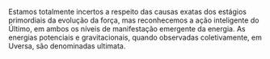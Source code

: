 ﻿Estamos totalmente incertos a respeito das causas exatas dos estágios primordiais da evolução da força, mas reconhecemos a ação inteligente do Último, em ambos os níveis de manifestação emergente da energia. As energias potenciais e gravitacionais, quando observadas coletivamente, em Uversa, são denominadas ultimata.